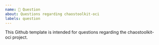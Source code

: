 ```yaml
---
name: 💬 Question
about: Questions regarding chaostoolkit-oci
labels: question
---
```


This Github template is intended for questions regarding the chaostoolkit-oci project.
